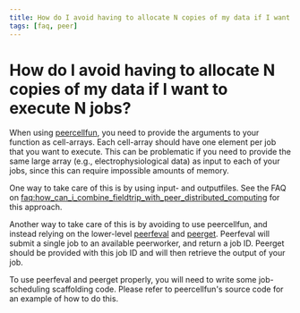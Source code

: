 ```yaml
---
title: How do I avoid having to allocate N copies of my data if I want to execute N jobs?
tags: [faq, peer]
---
```


# How do I avoid having to allocate N copies of my data if I want to execute N jobs?

When using [peercellfun](/reference//peer/peercellfun), you need to provide the arguments to your function as cell-arrays. Each cell-array should have one element per job that you want to execute. This can be problematic if you need to provide the same large array (e.g., electrophysiological data) as input to each of your jobs, since this can require impossible amounts of memory.

One way to take care of this is by using input- and outputfiles. See the FAQ on [faq:how_can_i_combine_fieldtrip_with_peer_distributed_computing](/faq/how_can_i_combine_fieldtrip_with_peer_distributed_computing) for this approach.

Another way to take care of this is by avoiding to use peercellfun, and instead relying on the lower-level [peerfeval](/reference/peer/peerfeval) and [peerget](/reference/peer/peerget). Peerfeval will submit a single job to an available peerworker, and return a job ID. Peerget should be provided with this job ID and will then retrieve the output of your job.

To use peerfeval and peerget properly, you will need to write some job-scheduling scaffolding code. Please refer to peercellfun's source code for an example of how to do this.
